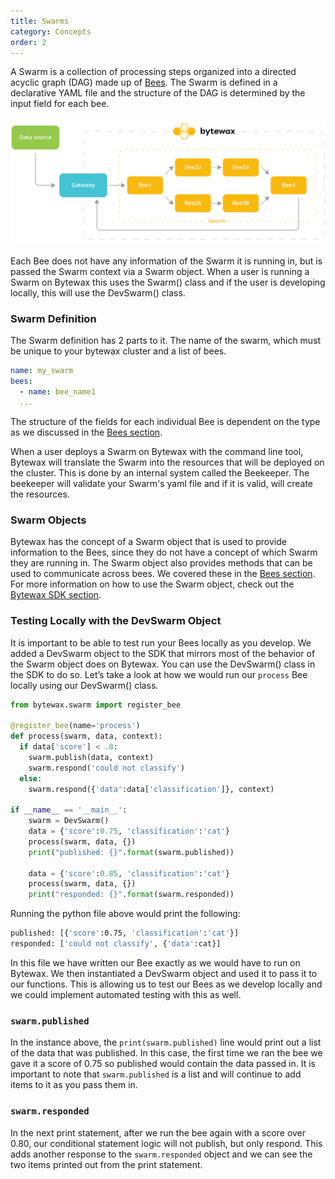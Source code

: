 ```yaml
---
title: Swarms
category: Concepts
order: 2
---
```


A Swarm is a collection of processing steps organized into a directed acyclic graph (DAG) made up of [Bees](../bees). The Swarm is defined in a declarative YAML file and the structure of the DAG is determined by the input field for each bee.

![Swarm architecture](/assets/images/docs/swarm_architecture.svg)

Each Bee does not have any information of the Swarm it is running in, but is passed the
Swarm context via a Swarm object. When a user is running a Swarm on Bytewax this uses the Swarm() class and if the user is developing locally, this will use the DevSwarm() class.

### Swarm Definition

The Swarm definition has 2 parts to it. The name of the swarm, which must be unique to your bytewax cluster and a list of bees.

```yaml
name: my_swarm
bees:
  - name: bee_name1
  ...
```

The structure of the fields for each individual Bee is dependent on the type as we discussed in the [Bees section](../bees).

When a user deploys a Swarm on Bytewax with the command line tool, Bytewax will translate the Swarm into the resources that will be deployed on the cluster. This is done by an internal system called the Beekeeper. The beekeeper will validate your Swarm's yaml file and if it is valid, will create the resources.

### Swarm Objects

Bytewax has the concept of a Swarm object that is used to provide information to the Bees, since they do not have a concept of which Swarm they are running in. The Swarm object also provides methods that can be used to communicate across bees. We covered these in the [Bees section](../bees). For more information on how to use the Swarm object, check out the [Bytewax SDK section](../sdk).

### Testing Locally with the DevSwarm Object

It is important to be able to test run your Bees locally as you develop. We added a DevSwarm object to the SDK that mirrors most of the behavior of the Swarm object does on Bytewax. You can use the DevSwarm() class in the SDK to do so. Let’s take a look at how we would run our `process` Bee locally using our DevSwarm() class.

```python
from bytewax.swarm import register_bee

@register_bee(name='process')
def process(swarm, data, context):
  if data['score'] < .8:
    swarm.publish(data, context)
    swarm.respond('could not classify')
  else:
    swarm.respond({'data':data['classification']}, context)

if __name__ == '__main__':
    swarm = DevSwarm()
    data = {'score':0.75, 'classification':'cat'}
    process(swarm, data, {})
    print("published: {}".format(swarm.published))

    data = {'score':0.85, 'classification':'cat'}
    process(swarm, data, {})
    print("responded: {}".format(swarm.responded))
```

Running the python file above would print the following:

```bash
published: [{'score':0.75, 'classification':'cat'}]
responded: ['could not classify', {'data':cat}]
```

In this file we have written our Bee exactly as we would have to run on Bytewax. We then instantiated a DevSwarm object and used it to pass it to our functions. This is allowing us to test our Bees as we develop locally and we could implement automated testing with this as well.

### `swarm.published`

In the instance above, the `print(swarm.published)` line would print out a list of the data that was published. In this case, the first time we ran the bee we gave it a score of 0.75 so published would contain the data passed in. It is important to note that `swarm.published` is a list and will continue to add items to it as you pass them in.

### `swarm.responded`

In the next print statement, after we run the bee again with a score over 0.80, our conditional statement logic will not publish, but only respond. This adds another response to the `swarm.responded` object and we can see the two items printed out from the print statement.
